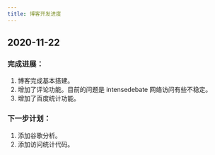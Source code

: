 ```yaml
---
title: 博客开发进度
---
```


## 2020-11-22
### 完成进展：
1. 博客完成基本搭建。
2. 增加了评论功能。目前的问题是 intensedebate 网络访问有些不稳定。
3. 增加了百度统计功能。

### 下一步计划：
1. 添加谷歌分析。
2. 添加访问统计代码。